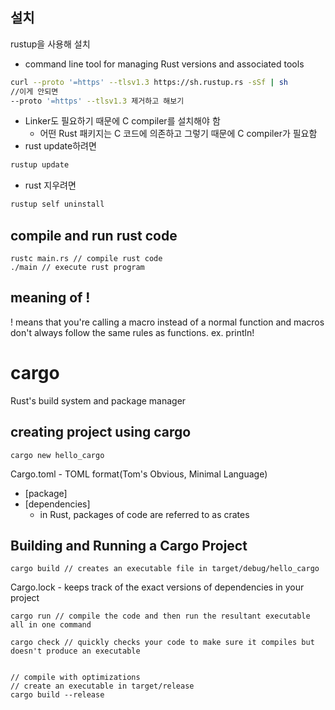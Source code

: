 ## 설치
rustup을 사용해 설치

- command line tool for managing Rust versions and associated tools

```bash
curl --proto '=https' --tlsv1.3 https://sh.rustup.rs -sSf | sh
//이게 안되면
--proto '=https' --tlsv1.3 제거하고 해보기
```

- Linker도 필요하기 때문에 C compiler를 설치해야 함
    - 어떤 Rust 패키지는 C 코드에 의존하고 그렇기 때문에 C compiler가 필요함
- rust update하려면

```bash
rustup update
```

- rust 지우려면

```bash
rustup self uninstall
```

## compile and run rust code
    rustc main.rs // compile rust code
    ./main // execute rust program

## meaning of !
! means that you're calling a macro instead of a normal function and macros don't always follow the same rules as functions.
ex. println!   
# cargo
Rust's build system and package manager

## creating project using cargo
    cargo new hello_cargo

Cargo.toml - TOML format(Tom's Obvious, Minimal Language)
- [package]
- [dependencies]
    - in Rust, packages of code are referred to as crates

## Building and Running a Cargo Project
    cargo build // creates an executable file in target/debug/hello_cargo

Cargo.lock - keeps track of the exact versions of dependencies in your project

    cargo run // compile the code and then run the resultant executable all in one command

    cargo check // quickly checks your code to make sure it compiles but doesn't produce an executable


    // compile with optimizations
    // create an executable in target/release
    cargo build --release 